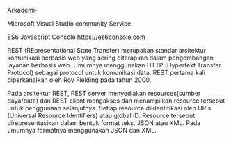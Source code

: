 Arkademi-


Microsoft Visual Studio community Service

ES6 Javascript Console https://es6console.com

REST (REpresentational State Transfer) merupakan standar arsitektur komunikasi berbasis web yang sering diterapkan dalam pengembangan layanan berbasis web. Umumnya menggunakan HTTP (Hypertext Transfer Protocol) sebagai protocol untuk komunikasi data. REST pertama kali diperkenalkan oleh Roy Fielding pada tahun 2000.

Pada arsitektur REST, REST server menyediakan resources(sumber daya/data) dan REST client mengakses dan menampilkan resource tersebut untuk penggunaan selanjutnya. Setiap resource diidentifikasi oleh URIs (Universal Resource Identifiers) atau global ID. Resource tersebut direpresentasikan dalam bentuk format teks, JSON atau XML. Pada umumnya formatnya menggunakan JSON dan XML.